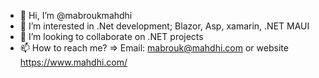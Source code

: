 - 👋 Hi, I’m @mabroukmahdhi
- 👀 I’m interested in .Net development; Blazor, Asp, xamarin, .NET MAUI 
- 💞️ I’m looking to collaborate on .NET projects
- 📫 How to reach me? => Email: mabrouk@mahdhi.com or website https://www.mahdhi.com/

